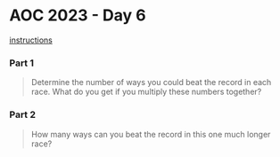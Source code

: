 # AOC 2023 - Day 6

[instructions](https://adventofcode.com/2023/day/6)

### Part 1

> Determine the number of ways you could beat the record in each race. What do you get if you multiply these numbers together?

### Part 2

> How many ways can you beat the record in this one much longer race?
